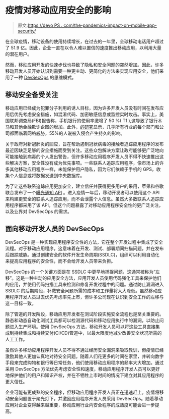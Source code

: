 # 疫情对移动应用安全的影响

> 原文:[https://devo PS . com/the-pandemics-impact-on-mobile-app-security/](https://devops.com/the-pandemics-impact-on-mobile-app-security/)

在全球疫情，移动设备的使用持续增长，在过去的一年里，全球移动电话用户超过了 51.9 亿。因此，企业一直在以令人难以置信的速度推出移动应用，以利用大量的潜在用户。

然而，移动应用开发的快速步伐也导致了隐私和安全问题的突然增加。因此，许多移动开发人员开始认识到需要一种更主动、更简化的方法来实现应用安全，他们采用了一种 [DevSecOps](https://devops.com/?s=DevSecOps) 的思维模式。

## 移动安全备受关注

移动应用已经成为犯罪分子利用的诱人目标，因为许多开发人员没有时间在发布应用后优先考虑安全措施，如混淆代码、加密敏感信息或监控实时攻击。事实上，美国联邦调查局(FBI)报告称，手机银行的使用率激增了 50 %( T1 ),这导致了银行木马和其他金融欺诈企图的增加。此外，[的研究](https://enterprise.verizon.com/resources/reports/2020-msi-report.pdf)显示，几乎所有行业的每个部门和公司都面临着网络威胁，55%的人说被入侵会产生持久的影响。

关于政府对新冠肺炎的回应，旨在帮助遏制冠状病毒的接触者追踪应用程序的发布最近因缺乏足够的安全措施而受到关注。这些众包解决方案让政府能够更广泛地向可能接触到病毒的个人发出警告，但许多移动应用程序开发人员不得不快速推出这些解决方案，安全性没有成为优先事项。一些联系人追踪应用程序，像市场上的许多其他移动应用程序一样，未能保护用户隐私，因为它们依赖于手机的 GPS，收集个人信息或将数据发送到中央数据库。

为了让这些联系追踪应用更加安全，建立信任并获得更多用户的采用，苹果和谷歌联合发布了一个[曝光通知 API](https://developers.google.com/android/exposure-notifications/exposure-notifications-api) 。进入疫情一年后，移动开发者可以使用这个 API 来构建更安全的联系人追踪应用，而不会泄露个人信息。虽然大多数联系人追踪应用程序都采用了该 API，但这个问题暴露了对移动应用程序安全性的更广泛关注，以及业界对 DevSecOps 的需求。

## 面向移动开发人员的 DevSecOps

DevSecOps 是一种实现应用程序安全性的方法，它在整个开发过程中集成了安全流程。对于移动应用程序，这意味着在开发、测试、部署期间扫描问题，并在发布后跟踪威胁。通过创建安全的软件开发生命周期(SSDLC)，组织可以利用自动化来提高应用程序的安全性，而不会给开发人员带来负担。

DevSecOps 的一个关键方面是在 SSDLC 中更早地捕捉问题，这通常被称为“左移”。这是一种主动的应用安全方法，应用开发人员使用代码强化工具来保护他们的应用，并使用代码扫描工具来检测和修复开发过程中的问题。通过防止漏洞进入 SSDLC 的后期阶段，补救安全问题所需的成本和工作量将大大降低。虽然移动应用程序开发人员过去优先考虑率先上市，但许多公司现在认识到安全工作的左移与这一目标一致。

除了管道的开发阶段，移动应用开发者在测试阶段实施安全流程也是至关重要的。静态和动态自动化测试工具都可以检测源代码和移动应用执行中的漏洞，以防止问题进入生产环境。使用 DevSecOps 方法，移动开发人员可以将这些工具直接集成到持续集成和持续交付(CI/CD)管道中，以最大限度地减少改善安全状况所需的人工工作。

虽然许多移动应用程序开发人员不得不通过经历安全漏洞来吸取教训，但疫情已经激励其他人更加认真地对待安全问题。随着人们花更多的时间在家里，并转向数字手段来完成购物和银行等日常任务，他们使用移动应用程序的频率大大增加。通过采用 DevSecOps 方法优先考虑安全性和速度，移动应用程序开发人员可以更好地保护他们的用户和知识产权，并在不牺牲上市时间的情况下建立对其应用程序的更大信任。

企业可能有更成熟的安全程序，但移动应用程序开发人员正在迅速赶上。疫情将移动安全问题置于聚光灯下，并激励应用程序开发人员采用 DevSecOps。随着移动应用对企业变得越来越重要，移动应用行业内安全程序的成熟度可能会进一步提高。